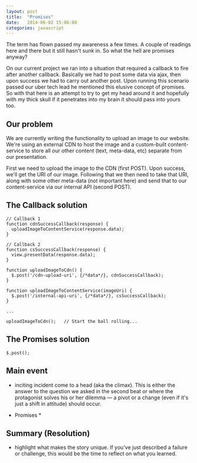 ```yaml
---
layout: post
title:  "Promises"
date:   2014-06-02 15:06:00
categories: javascript
---
```


The term has flown passed my awareness a few times. A couple of readings here
and there but it still hasn't sunk in. So what the hell are promises anyway?

On our current project we ran into a situation that required a callback to
fire after another callback. Basically we had to post some data via ajax, then
upon success we had to carry out another post. Upon running this scenario
passed our uber tech lead he mentioned this elusive concept of promises. So
with that here is an attempt to try to get my head around it and hopefully
with my thick skull if it penetrates into my brain it should pass into yours
too.

## Our problem
We are currently writing the functionality to upload an image to our website.
We're using an external CDN to host the image and a custom-built
content-service to store all our other content (text, meta-data, etc) separate
from our presentation.

First we need to upload the image to the CDN (first POST). Upon success, we'll
get the URI of our image. Following that we then need to take that URI, along
with some other meta-data (not important here) and send that to our
content-service via our internal API (second POST).

## The Callback solution
    // Callback 1
    function cdnSuccessCallback(response) {
      uploadImageToContentService(response.data); 
    } 

    // Callback 2
    function csSuccessCallback(response) {
      view.presentData(response.data);
    }

    function uploadImageToCdn() {
      $.post('/cdn-upload-uri', {/*data*/}, cdnSuccessCallback);
    }
    
    function uploadImageToContentService(imageUri) {
      $.post('/internal-api-uri', {/*data*/}, csSuccessCallback);
    }

    ...

    uploadImageToCdn();   // Start the ball rolling...

## The Promises solution
    $.post();

## Main event
* inciting incident come to a head (aka the climax). This is either the answer
to the question we asked in the second beat or where the protagonist solves
his or her dilemma — a pivot or a change (even if it's just a shift in
attitude) should occur.

* Promises
  * 

## Summary (Resolution)
* highlight what makes the story unique. If you've just described a failure or
challenge, this would be the time to reflect on what you learned. 


